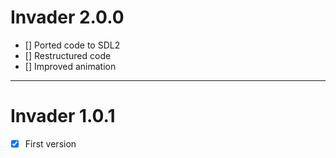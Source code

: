 Invader 2.0.0
=============

- [] Ported code to SDL2
- [] Restructured code
- [] Improved animation

---------------------------------------------------------------------------------------------

Invader 1.0.1
=============

- [x] First version